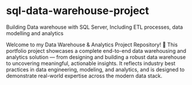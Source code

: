 # sql-data-warehouse-project
Building Data warehouse with SQL Server, Including ETL processes, data modelling and analytics

Welcome to my Data Warehouse & Analytics Project Repository! 🚀
This portfolio project showcases a complete end-to-end data warehousing and analytics solution — from designing and building a robust data warehouse to uncovering meaningful, actionable insights. It reflects industry best practices in data engineering, modeling, and analytics, and is designed to demonstrate real-world expertise across the modern data stack.
